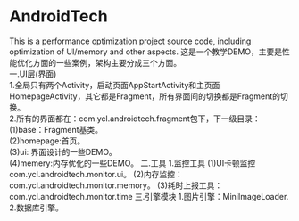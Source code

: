 # AndroidTech
This is a performance optimization project source code, including optimization of UI/memory and other aspects.
这是一个教学DEMO，主要是性能优化方面的一些案例，架构主要分成三个方面。  
一.UI层(界面)  
1.全局只有两个Activity，启动页面AppStartActivity和主页面HomepageActivity，其它都是Fragment，所有界面间的切换都是Fragment的切换。  
2.所有的界面都在：com.ycl.androidtech.fragment包下，下一级目录：  
(1)base：Fragment基类。  
(2)homepage:首页。  
(3)ui: 界面设计的一些DEMO。  
(4)memery:内存优化的一些DEMO。
二.工具
1.监控工具
(1)UI卡顿监控 com.ycl.androidtech.monitor.ui。
(2)内存监控：com.ycl.androidtech.monitor.memory。
(3)耗时上报工具：com.ycl.androidtech.monitor.time
三.引擎模块
1.图片引擎：MiniImageLoader.
2.数据库引擎。